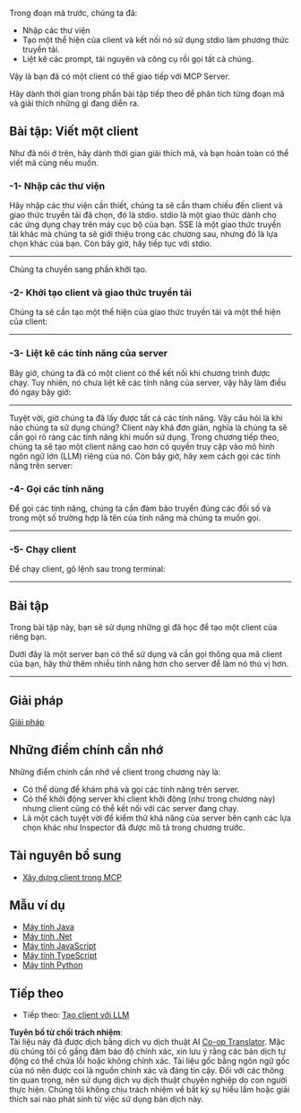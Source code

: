 <!--
CO_OP_TRANSLATOR_METADATA:
{
  "original_hash": "4cc245e2f4ea5db5e2b8c2cd1dadc4b4",
  "translation_date": "2025-07-04T18:04:47+00:00",
  "source_file": "03-GettingStarted/02-client/README.md",
  "language_code": "vi"
}
-->
Trong đoạn mã trước, chúng ta đã:

- Nhập các thư viện
- Tạo một thể hiện của client và kết nối nó sử dụng stdio làm phương thức truyền tải.
- Liệt kê các prompt, tài nguyên và công cụ rồi gọi tất cả chúng.

Vậy là bạn đã có một client có thể giao tiếp với MCP Server.

Hãy dành thời gian trong phần bài tập tiếp theo để phân tích từng đoạn mã và giải thích những gì đang diễn ra.

## Bài tập: Viết một client

Như đã nói ở trên, hãy dành thời gian giải thích mã, và bạn hoàn toàn có thể viết mã cùng nếu muốn.

### -1- Nhập các thư viện

Hãy nhập các thư viện cần thiết, chúng ta sẽ cần tham chiếu đến client và giao thức truyền tải đã chọn, đó là stdio. stdio là một giao thức dành cho các ứng dụng chạy trên máy cục bộ của bạn. SSE là một giao thức truyền tải khác mà chúng ta sẽ giới thiệu trong các chương sau, nhưng đó là lựa chọn khác của bạn. Còn bây giờ, hãy tiếp tục với stdio.

---

Chúng ta chuyển sang phần khởi tạo.

### -2- Khởi tạo client và giao thức truyền tải

Chúng ta sẽ cần tạo một thể hiện của giao thức truyền tải và một thể hiện của client:

---

### -3- Liệt kê các tính năng của server

Bây giờ, chúng ta đã có một client có thể kết nối khi chương trình được chạy. Tuy nhiên, nó chưa liệt kê các tính năng của server, vậy hãy làm điều đó ngay bây giờ:

---

Tuyệt vời, giờ chúng ta đã lấy được tất cả các tính năng. Vậy câu hỏi là khi nào chúng ta sử dụng chúng? Client này khá đơn giản, nghĩa là chúng ta sẽ cần gọi rõ ràng các tính năng khi muốn sử dụng. Trong chương tiếp theo, chúng ta sẽ tạo một client nâng cao hơn có quyền truy cập vào mô hình ngôn ngữ lớn (LLM) riêng của nó. Còn bây giờ, hãy xem cách gọi các tính năng trên server:

### -4- Gọi các tính năng

Để gọi các tính năng, chúng ta cần đảm bảo truyền đúng các đối số và trong một số trường hợp là tên của tính năng mà chúng ta muốn gọi.

---

### -5- Chạy client

Để chạy client, gõ lệnh sau trong terminal:

---

## Bài tập

Trong bài tập này, bạn sẽ sử dụng những gì đã học để tạo một client của riêng bạn.

Dưới đây là một server bạn có thể sử dụng và cần gọi thông qua mã client của bạn, hãy thử thêm nhiều tính năng hơn cho server để làm nó thú vị hơn. 

---

## Giải pháp

[Giải pháp](./solution/README.md)

## Những điểm chính cần nhớ

Những điểm chính cần nhớ về client trong chương này là:

- Có thể dùng để khám phá và gọi các tính năng trên server.
- Có thể khởi động server khi client khởi động (như trong chương này) nhưng client cũng có thể kết nối với các server đang chạy.
- Là một cách tuyệt vời để kiểm thử khả năng của server bên cạnh các lựa chọn khác như Inspector đã được mô tả trong chương trước.

## Tài nguyên bổ sung

- [Xây dựng client trong MCP](https://modelcontextprotocol.io/quickstart/client)

## Mẫu ví dụ

- [Máy tính Java](../samples/java/calculator/README.md)
- [Máy tính .Net](../../../../03-GettingStarted/samples/csharp)
- [Máy tính JavaScript](../samples/javascript/README.md)
- [Máy tính TypeScript](../samples/typescript/README.md)
- [Máy tính Python](../../../../03-GettingStarted/samples/python)

## Tiếp theo

- Tiếp theo: [Tạo client với LLM](../03-llm-client/README.md)

**Tuyên bố từ chối trách nhiệm**:  
Tài liệu này đã được dịch bằng dịch vụ dịch thuật AI [Co-op Translator](https://github.com/Azure/co-op-translator). Mặc dù chúng tôi cố gắng đảm bảo độ chính xác, xin lưu ý rằng các bản dịch tự động có thể chứa lỗi hoặc không chính xác. Tài liệu gốc bằng ngôn ngữ gốc của nó nên được coi là nguồn chính xác và đáng tin cậy. Đối với các thông tin quan trọng, nên sử dụng dịch vụ dịch thuật chuyên nghiệp do con người thực hiện. Chúng tôi không chịu trách nhiệm về bất kỳ sự hiểu lầm hoặc giải thích sai nào phát sinh từ việc sử dụng bản dịch này.
